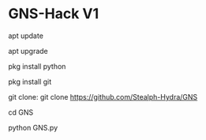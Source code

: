 # GNS-Hack V1

apt update

apt upgrade

pkg install python

pkg install git

git clone: git clone https://github.com/Stealph-Hydra/GNS

cd GNS

python GNS.py
